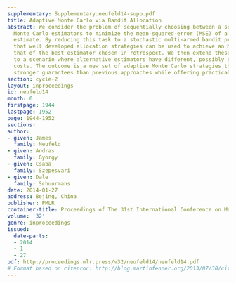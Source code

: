 ```yaml
---
supplementary: Supplementary:neufeld14-supp.pdf
title: Adaptive Monte Carlo via Bandit Allocation
abstract: We consider the problem of sequentially choosing between a set of unbiased
  Monte Carlo estimators to minimize the mean-squared-error (MSE) of a final combined
  estimate. By reducing this task to a stochastic multi-armed bandit problem, we show
  that well developed allocation strategies can be used to achieve an MSE that approaches
  that of the best estimator chosen in retrospect. We then extend these developments
  to a scenario where alternative estimators have different, possibly stochastic,
  costs. The outcome is a new set of adaptive Monte Carlo strategies that provide
  stronger guarantees than previous approaches while offering practical advantages.
section: cycle-2
layout: inproceedings
id: neufeld14
month: 0
firstpage: 1944
lastpage: 1952
page: 1944-1952
sections: 
author:
- given: James
  family: Neufeld
- given: Andras
  family: Gyorgy
- given: Csaba
  family: Szepesvari
- given: Dale
  family: Schuurmans
date: 2014-01-27
address: Bejing, China
publisher: PMLR
container-title: Proceedings of The 31st International Conference on Machine Learning
volume: '32'
genre: inproceedings
issued:
  date-parts:
  - 2014
  - 1
  - 27
pdf: http://proceedings.mlr.press/v32/neufeld14/neufeld14.pdf
# Format based on citeproc: http://blog.martinfenner.org/2013/07/30/citeproc-yaml-for-bibliographies/
---
```

